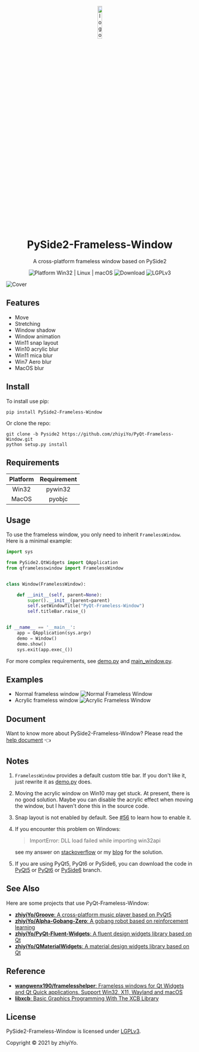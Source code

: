 <p align="center">
  <img width="15%" align="center" src="https://raw.githubusercontent.com/zhiyiYo/PyQt-Frameless-Window/master/screenshot/logo.png" alt="logo">
</p>
  <h1 align="center">
  PySide2-Frameless-Window
</h1>
<p align="center">
  A cross-platform frameless window based on PySide2
</p>

<p align="center">
  <a style="text-decoration:none">
    <img src="https://img.shields.io/badge/Platform-Win32%20|%20Linux%20|%20macOS-blue?color=#4ec820" alt="Platform Win32 | Linux | macOS"/>
  </a>

  <a style="text-decoration:none">
    <img src="https://static.pepy.tech/personalized-badge/pyside2_frameless_window?period=total&units=international_system&left_color=grey&right_color=brightgreen&left_text=Downloads" alt="Download"/>
  </a>

  <a style="text-decoration:none">
    <img src="https://img.shields.io/badge/License-LGPLv3-blue?color=#4ec820" alt="LGPLv3"/>
  </a>
</p>

![Cover](https://raw.githubusercontent.com/zhiyiYo/PyQt-Frameless-Window/master/screenshot/cover.jpg)


## Features
* Move
* Stretching
* Window shadow
* Window animation
* Win11 snap layout
* Win10 acrylic blur
* Win11 mica blur
* Win7 Aero blur
* MacOS blur

## Install
To install use pip:
```shell
pip install PySide2-Frameless-Window
```
Or clone the repo:
```shell
git clone -b Pyside2 https://github.com/zhiyiYo/PyQt-Frameless-Window.git
python setup.py install
```

## Requirements

| Platform | Requirement |
| :------: | :---------: |
|  Win32   |   pywin32   |
|  MacOS   |   pyobjc    |


## Usage
To use the frameless window, you only need to inherit `FramelessWindow`. Here is a minimal example:
```python
import sys

from PySide2.QtWidgets import QApplication
from qframelesswindow import FramelessWindow


class Window(FramelessWindow):

    def __init__(self, parent=None):
        super().__init__(parent=parent)
        self.setWindowTitle("PyQt-Frameless-Window")
        self.titleBar.raise_()


if __name__ == '__main__':
    app = QApplication(sys.argv)
    demo = Window()
    demo.show()
    sys.exit(app.exec_())
```
For more complex requirements, see [demo.py](https://github.com/zhiyiYo/PyQt-Frameless-Window/blob/Pyside2/examples/demo.py) and [main_window.py](https://github.com/zhiyiYo/PyQt-Frameless-Window/blob/Pyside2/examples/main_window.py).

## Examples
* Normal frameless window
![Normal Frameless Window](https://raw.githubusercontent.com/zhiyiYo/PyQt-Frameless-Window/master/screenshot/normal_frameless_window.gif)
* Acrylic frameless window
![Acrylic Frameless Window](https://raw.githubusercontent.com/zhiyiYo/PyQt-Frameless-Window/master/screenshot/acrylic_window.jpg)


## Document
Want to know more about PySide2-Frameless-Window? Please read the [help document](https://pyqt-frameless-window.readthedocs.io/) 👈

## Notes
1. `FramelessWindow` provides a default custom title bar. If you don't like it, just rewrite it as [demo.py](https://github.com/zhiyiYo/PyQt-Frameless-Window/blob/Pyside2/examples/demo.py) does.

2. Moving the acrylic window on Win10 may get stuck. At present, there is no good solution. Maybe you can disable the acrylic effect when moving the window, but I haven't done this in the source code.
3. Snap layout is not enabled by default. See [#56](https://github.com/zhiyiYo/PyQt-Frameless-Window/issues/56) to learn how to enable it.

4. If you encounter this problem on Windows:
   > ImportError: DLL load failed while importing win32api

   see my answer on [stackoverflow](https://stackoverflow.com/questions/58612306/how-to-fix-importerror-dll-load-failed-while-importing-win32api/72488468#72488468) or my [blog](https://www.cnblogs.com/zhiyiYo/p/16340429.html) for the solution.

5. If you are using PyQt5, PyQt6 or PySide6, you can download the code in [PyQt5](https://github.com/zhiyiYo/PyQt-Frameless-Window) or [PyQt6](https://github.com/zhiyiYo/PyQt-Frameless-Window/tree/PyQt6) or [PySide6](https://github.com/zhiyiYo/PyQt-Frameless-Window/tree/PySide6) branch.

## See Also
Here are some projects that use PyQt-Frameless-Window:
* [**zhiyiYo/Groove**: A cross-platform music player based on PyQt5](https://github.com/zhiyiYo/Groove)
* [**zhiyiYo/Alpha-Gobang-Zero**: A gobang robot based on reinforcement learning](https://github.com/zhiyiYo/Alpha-Gobang-Zero)
* [**zhiyiYo/PyQt-Fluent-Widgets**: A fluent design widgets library based on Qt](https://github.com/zhiyiYo/PyQt-Fluent-Widgets)
* [**zhiyiYo/QMaterialWidgets**: A material design widgets library based on Qt](https://qmaterialwidgets.vercel.app)

## Reference
* [**wangwenx190/framelesshelper**: Frameless windows for Qt Widgets and Qt Quick applications. Support Win32, X11, Wayland and macOS](https://github.com/wangwenx190/framelesshelper)
* [**libxcb**: Basic Graphics Programming With The XCB Library](https://www.x.org/releases/X11R7.5/doc/libxcb/tutorial)

## License
PySide2-Frameless-Window is licensed under [LGPLv3](./LICENSE).

Copyright © 2021 by zhiyiYo.
